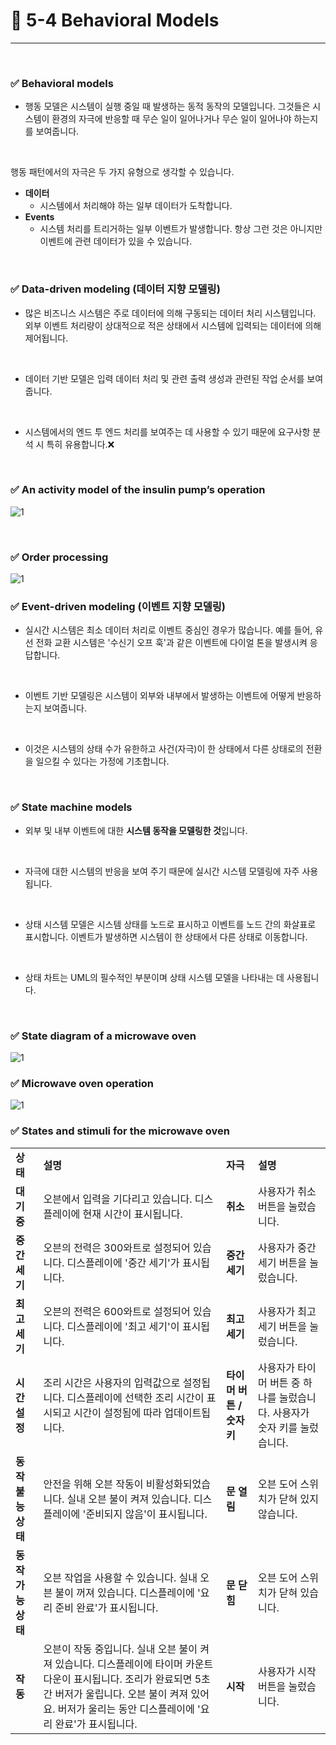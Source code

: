 # 🍎 5-4 Behavioral Models
---
<br>

### ✅ Behavioral models
- 행동 모델은 시스템이 실행 중일 때 발생하는 동적 동작의 모델입니다. 그것들은 시스템이 환경의 자극에 반응할 때 무슨 일이 일어나거나 무슨 일이 일어나야 하는지를 보여줍니다.
<br>

행동 패턴에서의 자극은 두 가지 유형으로 생각할 수 있습니다.
- **데이터** 
  - 시스템에서 처리해야 하는 일부 데이터가 도착합니다.
- **Events** 
  - 시스템 처리를 트리거하는 일부 이벤트가 발생합니다. 항상 그런 것은 아니지만 이벤트에 관련 데이터가 있을 수 있습니다.
<br>


### ✅ Data-driven modeling (데이터 지향 모델링)
- 많은 비즈니스 시스템은 주로 데이터에 의해 구동되는 데이터 처리 시스템입니다. 외부 이벤트 처리량이 상대적으로 적은 상태에서 시스템에 입력되는 데이터에 의해 제어됩니다.
<br>

- 데이터 기반 모델은 입력 데이터 처리 및 관련 출력 생성과 관련된 작업 순서를 보여줍니다.
<br>

- 시스템에서의 엔드 투 엔드 처리를 보여주는 데 사용할 수 있기 때문에 요구사항 분석 시 특히 유용합니다.❌
<br>

### ✅ An activity model of the insulin pump’s operation
![1](https://i.imgur.com/IKMr8RT.png)


<br>

### ✅ Order processing
![1](https://i.imgur.com/lf10t8B.png)
<br>

### ✅ Event-driven modeling (이벤트 지향 모델링)
- 실시간 시스템은 최소 데이터 처리로 이벤트 중심인 경우가 많습니다. 예를 들어, 유선 전화 교환 시스템은 '수신기 오프 훅'과 같은 이벤트에 다이얼 톤을 발생시켜 응답합니다.
<br>

- 이벤트 기반 모델링은 시스템이 외부와 내부에서 발생하는 이벤트에 어떻게 반응하는지 보여줍니다.
<br>

- 이것은 시스템의 상태 수가 유한하고 사건(자극)이 한 상태에서 다른 상태로의 전환을 일으킬 수 있다는 가정에 기초합니다.
<br>

### ✅ State machine models
- 외부 및 내부 이벤트에 대한 **시스템 동작을 모델링한 것**입니다.
<br>

- 자극에 대한 시스템의 반응을 보여 주기 때문에 실시간 시스템 모델링에 자주 사용됩니다.
<br>

- 상태 시스템 모델은 시스템 상태를 노드로 표시하고 이벤트를 노드 간의 화살표로 표시합니다. 이벤트가 발생하면 시스템이 한 상태에서 다른 상태로 이동합니다.
<br>

- 상태 차트는 UML의 필수적인 부분이며 상태 시스템 모델을 나타내는 데 사용됩니다.
<br>

### ✅ State diagram of a microwave oven
![1](https://i.imgur.com/W4MSRnm.png)
<br>

### ✅ Microwave oven operation
![1](https://i.imgur.com/gavhCiX.png)
<br>

### ✅ States and stimuli for the microwave oven 
<table>
  <tr>
    <td><b>상태</td>
    <td><b>설명</td>
    <td><b>자극</td>
    <td><b>설명</td>
  </tr>
  <tr>
    <td><b>대기 중</td>
    <td>오븐에서 입력을 기다리고 있습니다. 디스플레이에 현재 시간이 표시됩니다.</td>
    <td><b>취소</td>
    <td>사용자가 취소 버튼을 눌렀습니다.</td>
  </tr>
  <tr>
    <td><b>중간 세기</td>
    <td>오븐의 전력은 300와트로 설정되어 있습니다. 디스플레이에 '중간 세기'가 표시됩니다.</td>
    <td><b>중간 세기</td>
    <td>사용자가 중간 세기 버튼을 눌렀습니다.</td>
  </tr>
  <tr>
    <td><b>최고 세기</td>
    <td>오븐의 전력은 600와트로 설정되어 있습니다. 디스플레이에 '최고 세기'이 표시됩니다.</td>
    <td><b>최고 세기</td>
    <td>사용자가 최고 세기 버튼을 눌렀습니다.</td>
  </tr>
  <tr>
    <td><b>시간 설정</td>
    <td>조리 시간은 사용자의 입력값으로 설정됩니다. 디스플레이에 선택한 조리 시간이 표시되고 시간이 설정됨에 따라 업데이트됩니다.</td>
    <td><b>타이머 버튼 / 숫자키</td>
    <td>사용자가 타이머 버튼 중 하나를 눌렀습니다.
    사용자가 숫자 키를 눌렀습니다.</td>
  </tr>
  <tr>
    <td><b>동작 불능 상태</td>
    <td>안전을 위해 오븐 작동이 비활성화되었습니다. 실내 오븐 불이 켜져 있습니다. 디스플레이에 '준비되지 않음'이 표시됩니다.</td>
    <td><b>문 열림</td>
    <td>오븐 도어 스위치가 닫혀 있지 않습니다.</td>
  </tr>
  <tr>
    <td><b>동작 가능 상태</td>
    <td>오븐 작업을 사용할 수 있습니다. 실내 오븐 불이 꺼져 있습니다. 디스플레이에 '요리 준비 완료'가 표시됩니다.</td>
    <td><b>문 닫힘</td>
    <td>오븐 도어 스위치가 닫혀 있습니다.</td>
  </tr>
  <tr>
    <td><b>작동</td>
    <td>오븐이 작동 중입니다. 실내 오븐 불이 켜져 있습니다. 디스플레이에 타이머 카운트다운이 표시됩니다. 조리가 완료되면 5초간 버저가 울립니다. 오븐 불이 켜져 있어요. 버저가 울리는 동안 디스플레이에 '요리 완료'가 표시됩니다.</td>
    <td><b>시작</td>
    <td>사용자가 시작 버튼을 눌렀습니다.</td>
  </tr>
</table>
<br>
